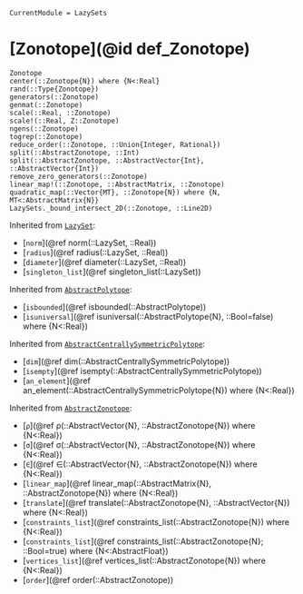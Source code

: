 ```@meta
CurrentModule = LazySets
```

# [Zonotope](@id def_Zonotope)

```@docs
Zonotope
center(::Zonotope{N}) where {N<:Real}
rand(::Type{Zonotope})
generators(::Zonotope)
genmat(::Zonotope)
scale(::Real, ::Zonotope)
scale!(::Real, Z::Zonotope)
ngens(::Zonotope)
togrep(::Zonotope)
reduce_order(::Zonotope, ::Union{Integer, Rational})
split(::AbstractZonotope, ::Int)
split(::AbstractZonotope, ::AbstractVector{Int}, ::AbstractVector{Int})
remove_zero_generators(::Zonotope)
linear_map!(::Zonotope, ::AbstractMatrix, ::Zonotope)
quadratic_map(::Vector{MT}, ::Zonotope{N}) where {N, MT<:AbstractMatrix{N}}
LazySets._bound_intersect_2D(::Zonotope, ::Line2D)
```

Inherited from [`LazySet`](@ref):
* [`norm`](@ref norm(::LazySet, ::Real))
* [`radius`](@ref radius(::LazySet, ::Real))
* [`diameter`](@ref diameter(::LazySet, ::Real))
* [`singleton_list`](@ref singleton_list(::LazySet))

Inherited from [`AbstractPolytope`](@ref):
* [`isbounded`](@ref isbounded(::AbstractPolytope))
* [`isuniversal`](@ref isuniversal(::AbstractPolytope{N}, ::Bool=false) where {N<:Real})

Inherited from [`AbstractCentrallySymmetricPolytope`](@ref):
* [`dim`](@ref dim(::AbstractCentrallySymmetricPolytope))
* [`isempty`](@ref isempty(::AbstractCentrallySymmetricPolytope))
* [`an_element`](@ref an_element(::AbstractCentrallySymmetricPolytope{N}) where {N<:Real})

Inherited from [`AbstractZonotope`](@ref):
* [`ρ`](@ref ρ(::AbstractVector{N}, ::AbstractZonotope{N}) where {N<:Real})
* [`σ`](@ref σ(::AbstractVector{N}, ::AbstractZonotope{N}) where {N<:Real})
* [`∈`](@ref ∈(::AbstractVector{N}, ::AbstractZonotope{N}) where {N<:Real})
* [`linear_map`](@ref linear_map(::AbstractMatrix{N}, ::AbstractZonotope{N}) where {N<:Real})
* [`translate`](@ref translate(::AbstractZonotope{N}, ::AbstractVector{N}) where {N<:Real})
* [`constraints_list`](@ref constraints_list(::AbstractZonotope{N}) where {N<:Real})
* [`constraints_list`](@ref constraints_list(::AbstractZonotope{N}; ::Bool=true) where {N<:AbstractFloat})
* [`vertices_list`](@ref vertices_list(::AbstractZonotope{N}) where {N<:Real})
* [`order`](@ref order(::AbstractZonotope))
